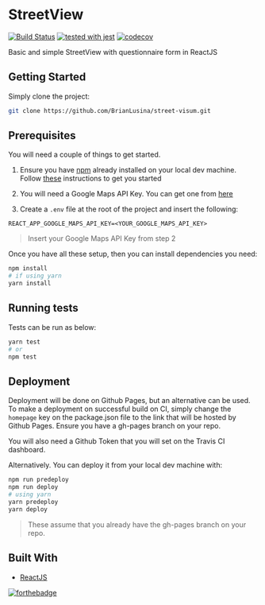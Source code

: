 # StreetView

[![Build Status](https://travis-ci.org/BrianLusina/street-visum.svg?branch=master)](https://travis-ci.org/BrianLusina/street-visum)
[![tested with jest](https://img.shields.io/badge/tested_with-jest-99424f.svg)](https://github.com/facebook/jest)
[![codecov](https://codecov.io/gh/BrianLusina/street-visum/branch/master/graph/badge.svg)](https://codecov.io/gh/BrianLusina/street-visum)

Basic and simple StreetView with questionnaire form in ReactJS

## Getting Started

Simply clone the project:

```bash
git clone https://github.com/BrianLusina/street-visum.git
```

## Prerequisites

You will need a couple of things to get started.

1. Ensure you have [npm](https://www.npmjs.com/) already installed on your local dev machine. Follow [these](https://www.npmjs.com/get-npm?utm_source=house&utm_medium=homepage&utm_campaign=free%20orgs&utm_term=Install%20npm) instructions to get you started

2. You will need a Google Maps API Key. You can get one from [here](https://developers.google.com/maps/documentation/javascript/get-api-key)

3. Create a `.env` file at the root of the project and insert the following:

```plain
REACT_APP_GOOGLE_MAPS_API_KEY=<YOUR_GOOGLE_MAPS_API_KEY>
```
> Insert your Google Maps API Key from step 2

Once you have all these setup, then you can install dependencies you need:

```bash
npm install
# if using yarn
yarn install
```

## Running tests

Tests can be run as below:

```bash
yarn test
# or
npm test
```

## Deployment

Deployment will be done on Github Pages, but an alternative can be used.
To make a deployment on successful build on CI, simply change the `homepage` key on the package.json file to the link that will be hosted by Github Pages. Ensure you have a gh-pages branch on your repo.

You will also need a Github Token that you will set on the Travis CI dashboard.

Alternatively. You can deploy it from your local dev machine with:

```bash
npm run predeploy
npm run deploy
# using yarn
yarn predeploy
yarn deploy
```
> These assume that you already have the gh-pages branch on your repo.

## Built With

+ [ReactJS](https://reactjs.org/)


[![forthebadge](http://forthebadge.com/images/badges/uses-js.svg)](http://forthebadge.com)
